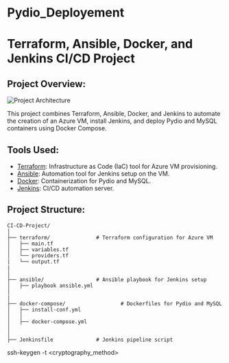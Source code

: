 # Pydio_Deployement
# Terraform, Ansible, Docker, and Jenkins CI/CD Project

## Project Overview:

![Project Architecture](<link-to-image>)

This project combines Terraform, Ansible, Docker, and Jenkins to automate the creation of an Azure VM, install Jenkins, and deploy Pydio and MySQL containers using Docker Compose.

## Tools Used:

- [Terraform](https://www.terraform.io): Infrastructure as Code (IaC) tool for Azure VM provisioning.
- [Ansible](https://www.ansible.com): Automation tool for Jenkins setup on the VM.
- [Docker](https://www.docker.com): Containerization for Pydio and MySQL.
- [Jenkins](https://www.jenkins.io): CI/CD automation server.

## Project Structure:

```plaintext
CI-CD-Project/
│
├── terraform/               # Terraform configuration for Azure VM
│   ├── main.tf
│   ├── variables.tf
│   └── providers.tf
|   └── output.tf
|       
│
├── ansible/                 # Ansible playbook for Jenkins setup
│   ├── playbook ansible.yml
│   
|
├── docker-compose/                  # Dockerfiles for Pydio and MySQL
│   ├── install-conf.yml
│   │
│   ├── docker-compose.yml
│
│
├── Jenkinsfile              # Jenkins pipeline script

```
ssh-keygen -t <cryptography_method>
```

